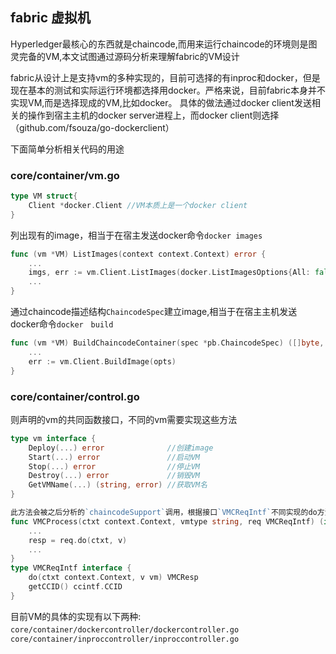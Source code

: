 ## fabric 虚拟机 

Hyperledger最核心的东西就是chaincode,而用来运行chaincode的环境则是图灵完备的VM,本文试图通过源码分析来理解fabric的VM设计

fabric从设计上是支持vm的多种实现的，目前可选择的有inproc和docker，但是现在基本的测试和实际运行环境都选择用docker。严格来说，目前fabric本身并不实现VM,而是选择现成的VM,比如docker。
具体的做法通过docker client发送相关的操作到宿主主机的docker server进程上，而docker client则选择（github.com/fsouza/go-dockerclient）

下面简单分析相关代码的用途

### core/container/vm.go
```go
type VM struct{  
    Client *docker.Client //VM本质上是一个docker client  
}
```

列出现有的image，相当于在宿主发送docker命令`docker images`  
```go
func (vm *VM) ListImages(context context.Context) error {
    ...
    imgs, err := vm.Client.ListImages(docker.ListImagesOptions{All: false})
    ...
}
```

通过chaincode描述结构`ChaincodeSpec`建立image,相当于在宿主主机发送docker命令`docker　build`  
```go
func (vm *VM) BuildChaincodeContainer(spec *pb.ChaincodeSpec) ([]byte, error){
    ...
    err := vm.Client.BuildImage(opts)
}
```

### core/container/control.go  
则声明的vm的共同函数接口，不同的vm需要实现这些方法
```go
type vm interface {
	Deploy(...) error              //创建image
	Start(...) error               //启动VM
	Stop(...) error                //停止VM
	Destroy(...) error             //销毁VM
	GetVMName(...) (string, error) //获取VM名
}

此方法会被之后分析的`chaincodeSupport`调用，根据接口`VMCReqIntf`不同实现的do方法调用具体VM的Deploy,Start,Stop,Destory方法
func VMCProcess(ctxt context.Context, vmtype string, req VMCReqIntf) (interface{}, error) {
    ...
    resp = req.do(ctxt, v)
    ...
}
type VMCReqIntf interface {
	do(ctxt context.Context, v vm) VMCResp
	getCCID() ccintf.CCID
}

```
目前VM的具体的实现有以下两种:  
`core/container/dockercontroller/dockercontroller.go`　　
`core/container/inproccontroller/inproccontroller.go`


